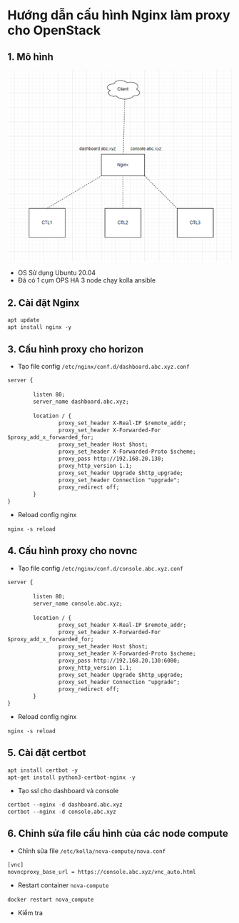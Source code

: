 # Hướng dẫn cấu hình Nginx làm proxy cho OpenStack

## 1. Mô hình

<img src="../images/Screenshot_1.png">

- OS Sử dụng Ubuntu 20.04
- Đã có 1 cụm OPS HA 3 node chạy kolla ansible

## 2. Cài đặt Nginx

```
apt update
apt install nginx -y
```

## 3. Cấu hình proxy cho horizon

- Tạo file config `/etc/nginx/conf.d/dashboard.abc.xyz.conf`

```
server {

        listen 80;
        server_name dashboard.abc.xyz;

        location / {
                proxy_set_header X-Real-IP $remote_addr;
                proxy_set_header X-Forwarded-For $proxy_add_x_forwarded_for;
                proxy_set_header Host $host;
                proxy_set_header X-Forwarded-Proto $scheme;
                proxy_pass http://192.168.20.130;
                proxy_http_version 1.1;
    	        proxy_set_header Upgrade $http_upgrade;
    	        proxy_set_header Connection "upgrade";
                proxy_redirect off;
        }
}
```

- Reload config nginx

`nginx -s reload`

## 4. Cấu hình proxy cho novnc

- Tạo file config `/etc/nginx/conf.d/console.abc.xyz.conf`

```
server {

        listen 80;
        server_name console.abc.xyz;

        location / {
                proxy_set_header X-Real-IP $remote_addr;
                proxy_set_header X-Forwarded-For $proxy_add_x_forwarded_for;
                proxy_set_header Host $host;
                proxy_set_header X-Forwarded-Proto $scheme;
                proxy_pass http://192.168.20.130:6080;
                proxy_http_version 1.1;
    	        proxy_set_header Upgrade $http_upgrade;
    	        proxy_set_header Connection "upgrade";
                proxy_redirect off;
        }
}
```

- Reload config nginx

`nginx -s reload`

## 5. Cài đặt certbot

```
apt install certbot -y
apt-get install python3-certbot-nginx -y
```

- Tạo ssl cho dashboard và console

```
certbot --nginx -d dashboard.abc.xyz
certbot --nginx -d console.abc.xyz
```

## 6. Chỉnh sửa file cấu hình của các node compute

- Chỉnh sửa file `/etc/kolla/nova-compute/nova.conf`

```
[vnc]
novncproxy_base_url = https://console.abc.xyz/vnc_auto.html
```

- Restart container `nova-compute`

`docker restart nova_compute`

- Kiểm tra